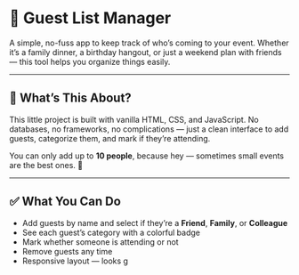 # 🎉 Guest List Manager

A simple, no-fuss app to keep track of who’s coming to your event. Whether it’s a family dinner, a birthday hangout, or just a weekend plan with friends — this tool helps you organize things easily.

---

## 📘 What’s This About?

This little project is built with vanilla HTML, CSS, and JavaScript. No databases, no frameworks, no complications — just a clean interface to add guests, categorize them, and mark if they’re attending.

You can only add up to **10 people**, because hey — sometimes small events are the best ones. 💬

---

## ✅ What You Can Do

- Add guests by name and select if they’re a **Friend**, **Family**, or **Colleague**
- See each guest’s category with a colorful badge
- Mark whether someone is attending or not
- Remove guests any time
- Responsive layout — looks g
